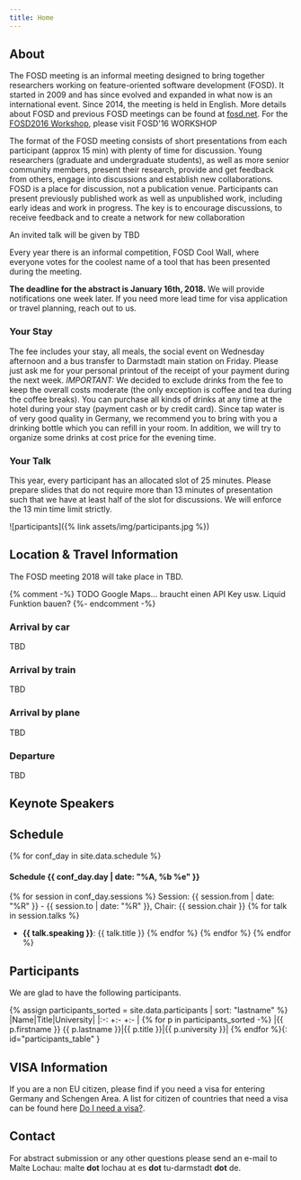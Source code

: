 ```yaml
---
title: Home
---
```

## About
The FOSD meeting is an informal meeting designed to bring together researchers working on feature-oriented software development (FOSD). 
It started in 2009 and has since evolved and expanded in what now is an international event. 
Since 2014, the meeting is held in English. 
More details about FOSD and previous FOSD meetings can be found at [fosd.net](http://fosd.net). 
For the [FOSD2016 Workshop](http://fosd.net/workshop2016), please visit FOSD'16 WORKSHOP

The format of the FOSD meeting consists of short presentations from each participant (approx 15 min) with plenty of time for discussion.
Young researchers (graduate and undergraduate students), as well as more senior community members, present their research, provide and get feedback from others, engage into discussions and establish new collaborations.
FOSD is a place for discussion, not a publication venue.
Participants can present previously published work as well as unpublished work, including early ideas and work in progress.
The key is to encourage discussions, to receive feedback and to create a network for new collaboration

An invited talk will be given by TBD

Every year there is an informal competition, FOSD Cool Wall, where everyone votes for the coolest name of a tool that has been presented during the meeting.

**The deadline for the abstract is January 16th, 2018.**
We will provide notifications one week later. If you need more lead time for visa application or travel planning, reach out to us.

### Your Stay
The fee includes your stay, all meals, the social event on Wednesday afternoon and a bus transfer to Darmstadt main station on Friday.
Please just ask me for your personal printout of the receipt of your payment during the next week.
*IMPORTANT:* We decided to exclude drinks from the fee to keep the overall costs moderate (the only exception is coffee and tea during the coffee breaks).
You can purchase all kinds of drinks at any time at the hotel during your stay (payment cash or by credit card).
Since tap water is of very good quality in Germany, we recommend you to bring with you a drinking bottle which you can refill in your room.
In addition, we will try to organize some drinks at cost price for the evening time.

### Your Talk
This year, every participant has an allocated slot of 25 minutes.
Please prepare slides that do not require more than 13 minutes of presentation such that we have at least half of the slot for discussions.
We will enforce the 13 min time limit strictly.

![participants]({% link assets/img/participants.jpg %})

## Location & Travel Information
The FOSD meeting 2018 will take place in TBD.

{% comment -%}
    TODO Google Maps... braucht einen API Key usw.
    Liquid Funktion bauen?
{%- endcomment -%}

### Arrival by car
TBD
### Arrival by train
TBD
### Arrival by plane
TBD
### Departure
TBD

## Keynote Speakers

## Schedule
{% for conf_day in site.data.schedule %}
#### Schedule {{ conf_day.day | date: "%A, %b %e" }}
{% for session in conf_day.sessions %}
Session: {{ session.from | date: "%R" }} - {{ session.to | date: "%R" }}, Chair: {{ session.chair }}
{% for talk in session.talks %}
* **{{ talk.speaking }}**: {{ talk.title }}
{% endfor %}
{% endfor %}
{% endfor %}

## Participants
We are glad to have the following participants.

{% assign participants_sorted = site.data.participants | sort: "lastname" %}
|Name|Title|University|
|:-: +:-   +:-        |
{% for p in participants_sorted -%}
|{{ p.firstname }} {{ p.lastname }}|{{ p.title }}|{{ p.university }}|
{% endfor %}{: id="participants_table" }


## VISA Information
If you are a non EU citizen, please find if you need a visa for entering Germany and Schengen Area.
A list for citizen of countries that need a visa can be found here [Do I need a visa?](http://www.auswaertiges-amt.de/EN/EinreiseUndAufenthalt/Visabestimmungen_node.html).

## Contact
For abstract submission or any other questions please send an e-mail to Malte Lochau: malte **dot** lochau at es **dot** tu-darmstadt **dot** de.
